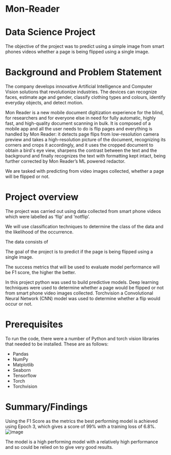# Mon-Reader

# Data Science Project

The objective of the project was to predict using a simple image from smart phones videos whether a page is being flipped using a single image.

# Background and Problem Statement

The company develops innovative Artificial Intelligence and Computer Vision solutions that revolutionize industries. The devices can recognize faces, estimate age and gender, classify clothing types and colours, identify everyday objects, and detect motion. 

Mon Reader is a new mobile document digitization experience for the blind, for researchers and for everyone else in need for fully automatic, highly fast, and high-quality document scanning in bulk. It is composed of a mobile app and all the user needs to do is flip pages and everything is handled by Mon Reader: it detects page flips from low-resolution camera preview and takes a high-resolution picture of the document, recognizing its corners and crops it accordingly, and it uses the cropped document to obtain a bird's eye view, sharpens the contrast between the text and the background and finally recognizes the text with formatting kept intact, being further corrected by Mon Reader’s ML powered redactor.

We are tasked with predicting from video images collected, whether a page will be flipped or not.

# Project overview

The project was carried out using data collected from smart phone videos which were labelled as ‘flip’ and ‘notflip’.

We will use classification techniques to determine the class of the data and the likelihood of the occurrence.

The data consists of 


The goal of the project is to predict if the page is being flipped using a single image.

The success metrics that will be used to evaluate model performance will be F1 score, the higher the better.

In this project python was used to build predictive models. Deep learning techniques were used to determine whether a page would be flipped or not from smart phone video images collected. Torchvision a   Convolutional Neural Network (CNN) model was used to determine whether a flip would occur or not. 

# Prerequisites

To run the code, there were a number of Python and torch vision libraries that needed to be installed. These are as follows:

*	Pandas
*	NumPy
*	Matplotlib
* Seaborn
*	Tensorflow
*	Torch
*	Torchvision


# Summary/Findings
Using the F1 Score as the metrics the best performing model is achieved using Epoch 3, which gives a score of 99% with a training loss of 6.8%.
![image](https://user-images.githubusercontent.com/70951375/151109644-d916273b-1d23-44ea-a519-9fb263970f4c.JPG)

The model is a high performing model with a relatively high performance and so could be relied on to give very good results.


